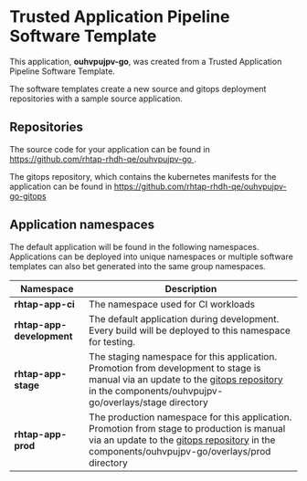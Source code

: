 # Trusted Application Pipeline Software Template

This application, **ouhvpujpv-go**, was created from a Trusted Application Pipeline Software Template.

The software templates create a new source and gitops deployment repositories with a sample source application. 

## Repositories

The source code for your application can be found in [https://github.com/rhtap-rhdh-qe/ouhvpujpv-go ](https://github.com/rhtap-rhdh-qe/ouhvpujpv-go ).
 
The gitops repository, which contains the kubernetes manifests for the application can be found in 
[https://github.com/rhtap-rhdh-qe/ouhvpujpv-go-gitops ](https://github.com/rhtap-rhdh-qe/ouhvpujpv-go-gitops ) 

## Application namespaces 

The default application will be found in the following namespaces. Applications can be deployed into unique namespaces or multiple software templates can also bet generated into the same group namespaces.  

|  Namespace   |  Description   |  
| -------- | -------- |
| **rhtap-app-ci** | The namespace used for CI workloads |
| **rhtap-app-development** | The default application during development. Every build will be deployed to this namespace for testing. |
| **rhtap-app-stage** | The staging namespace for this application. Promotion from development to stage is manual via an update to the [gitops repository](https://github.com/rhtap-rhdh-qe/ouhvpujpv-go-gitops ) in the components/ouhvpujpv-go/overlays/stage directory |
| **rhtap-app-prod** | The production namespace for this application. Promotion from stage to production is manual via an update to the [gitops repository](https://github.com/rhtap-rhdh-qe/ouhvpujpv-go-gitops ) in the components/ouhvpujpv-go/overlays/prod directory |